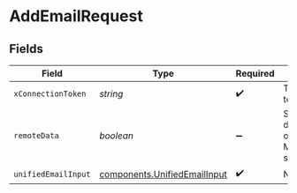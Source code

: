 # AddEmailRequest


## Fields

| Field                                                                        | Type                                                                         | Required                                                                     | Description                                                                  |
| ---------------------------------------------------------------------------- | ---------------------------------------------------------------------------- | ---------------------------------------------------------------------------- | ---------------------------------------------------------------------------- |
| `xConnectionToken`                                                           | *string*                                                                     | :heavy_check_mark:                                                           | The connection token                                                         |
| `remoteData`                                                                 | *boolean*                                                                    | :heavy_minus_sign:                                                           | Set to true to include data from the original Marketingautomation software.  |
| `unifiedEmailInput`                                                          | [components.UnifiedEmailInput](../../models/components/unifiedemailinput.md) | :heavy_check_mark:                                                           | N/A                                                                          |
